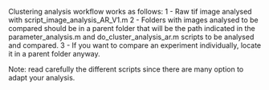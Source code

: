 Clustering analysis workflow works as follows:
1 - Raw tif image analysed with script_image_analysis_AR_V1.m
2 - Folders with images analysed to be compared should be in a parent folder that will be the path indicated in the parameter_analysis.m and do_cluster_analysis_ar.m
scripts to be analysed and compared.
3 - If you want to compare an experiment individually, locate it in a parent folder anyway.

Note: read carefully the different scripts since there are many option to adapt your analysis.
